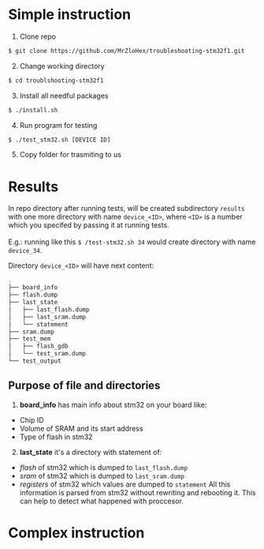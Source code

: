 # Simple instruction

1. Clone repo
```sh
$ git clone https://github.com/MrZloHex/troubleshooting-stm32f1.git
```

2. Change working directory
```sh
$ cd troublshooting-stm32f1
```

3. Install all needful packages
```sh
$ ./install.sh
```

4. Run program for testing
```sh
$ ./test_stm32.sh [DEVICE ID]
```

5. Copy folder for trasmiting to us

# Results

In repo directory after running tests, will be created subdirectory `results` with one more directory with name `device_<ID>`, where `<ID>` is a number which you specifed by passing it at running tests.</br></br>
E.g.: running like this
`
$ /test-stm32.sh 34
`
would create directory with name `device_34`.
</br>


Directory `device_<ID>` will have next content:
```bash
.
├── board_info
├── flash.dump
├── last_state
│   ├── last_flash.dump
│   ├── last_sram.dump
│   └── statement
├── sram.dump
├── test_mem
│   ├── flash_gdb
│   └── test_sram.dump
└── test_output
```

## Purpose of file and directories

1. __board_info__ has main info about stm32 on your board like:
 - Chip ID
 - Volume of SRAM and its start address
 - Type of flash in stm32

2. __last_state__ it's a directory with statement of:
 - _flash_ of stm32 which is dumped to `last_flash.dump`
 - _sram_ of stm32 which is dumped to `last_sram.dump`
 - _registers_ of stm32 which values are dumped to `statement`
 All this information is parsed from stm32 without rewriting and rebooting it. This can help to detect what happened with proccesor.



# Complex instruction
